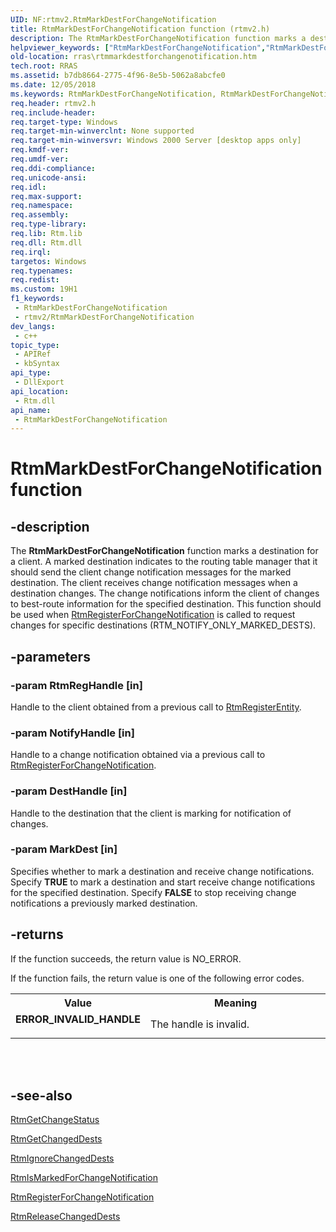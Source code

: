 ```yaml
---
UID: NF:rtmv2.RtmMarkDestForChangeNotification
title: RtmMarkDestForChangeNotification function (rtmv2.h)
description: The RtmMarkDestForChangeNotification function marks a destination for a client.
helpviewer_keywords: ["RtmMarkDestForChangeNotification","RtmMarkDestForChangeNotification function [RAS]","_rtmv2ref_rtmmarkdestforchangenotification","rras.rtmmarkdestforchangenotification","rtmv2/RtmMarkDestForChangeNotification"]
old-location: rras\rtmmarkdestforchangenotification.htm
tech.root: RRAS
ms.assetid: b7db8664-2775-4f96-8e5b-5062a8abcfe0
ms.date: 12/05/2018
ms.keywords: RtmMarkDestForChangeNotification, RtmMarkDestForChangeNotification function [RAS], _rtmv2ref_rtmmarkdestforchangenotification, rras.rtmmarkdestforchangenotification, rtmv2/RtmMarkDestForChangeNotification
req.header: rtmv2.h
req.include-header: 
req.target-type: Windows
req.target-min-winverclnt: None supported
req.target-min-winversvr: Windows 2000 Server [desktop apps only]
req.kmdf-ver: 
req.umdf-ver: 
req.ddi-compliance: 
req.unicode-ansi: 
req.idl: 
req.max-support: 
req.namespace: 
req.assembly: 
req.type-library: 
req.lib: Rtm.lib
req.dll: Rtm.dll
req.irql: 
targetos: Windows
req.typenames: 
req.redist: 
ms.custom: 19H1
f1_keywords:
 - RtmMarkDestForChangeNotification
 - rtmv2/RtmMarkDestForChangeNotification
dev_langs:
 - c++
topic_type:
 - APIRef
 - kbSyntax
api_type:
 - DllExport
api_location:
 - Rtm.dll
api_name:
 - RtmMarkDestForChangeNotification
---
```


# RtmMarkDestForChangeNotification function


## -description

The 
<b>RtmMarkDestForChangeNotification</b> function marks a destination for a client. A marked destination indicates to the routing table manager that it should send the client change notification messages for the marked destination. The client receives change notification messages when a destination changes. The change notifications inform the client of changes to best-route information for the specified destination. This function should be used when 
<a href="/windows/desktop/api/rtmv2/nf-rtmv2-rtmregisterforchangenotification">RtmRegisterForChangeNotification</a> is called to request changes for specific destinations (RTM_NOTIFY_ONLY_MARKED_DESTS).

## -parameters

### -param RtmRegHandle [in]

Handle to the client obtained from a previous call to 
<a href="/windows/desktop/api/rtmv2/nf-rtmv2-rtmregisterentity">RtmRegisterEntity</a>.

### -param NotifyHandle [in]

Handle to a change notification obtained via a previous call to 
<a href="/windows/desktop/api/rtmv2/nf-rtmv2-rtmregisterforchangenotification">RtmRegisterForChangeNotification</a>.

### -param DestHandle [in]

Handle to the destination that the client is marking for notification of changes.

### -param MarkDest [in]

Specifies whether to mark a destination and receive change notifications. Specify <b>TRUE</b> to mark a destination and start receive change notifications for the specified destination. Specify <b>FALSE</b> to stop receiving change notifications a previously marked destination.

## -returns

If the function succeeds, the return value is NO_ERROR.

If the function fails, the return value is one of the following error codes.

<table>
<tr>
<th>Value</th>
<th>Meaning</th>
</tr>
<tr>
<td width="40%">
<dl>
<dt><b>ERROR_INVALID_HANDLE</b></dt>
</dl>
</td>
<td width="60%">
The handle is invalid.

</td>
</tr>
</table>
 


<div> </div>

## -see-also

<a href="/windows/desktop/api/rtmv2/nf-rtmv2-rtmgetchangestatus">RtmGetChangeStatus</a>



<a href="/windows/desktop/api/rtmv2/nf-rtmv2-rtmgetchangeddests">RtmGetChangedDests</a>



<a href="/windows/desktop/api/rtmv2/nf-rtmv2-rtmignorechangeddests">RtmIgnoreChangedDests</a>



<a href="/windows/desktop/api/rtmv2/nf-rtmv2-rtmismarkedforchangenotification">RtmIsMarkedForChangeNotification</a>



<a href="/windows/desktop/api/rtmv2/nf-rtmv2-rtmregisterforchangenotification">RtmRegisterForChangeNotification</a>



<a href="/windows/desktop/api/rtmv2/nf-rtmv2-rtmreleasechangeddests">RtmReleaseChangedDests</a>